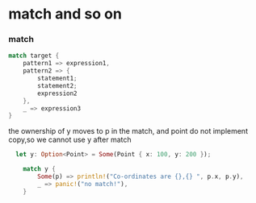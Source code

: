 # match and so on

### match

```rust
match target {
    pattern1 => expression1,
    pattern2 => {
        statement1;
        statement2;
        expression2
    },
    _ => expression3
}

```



the ownership of y moves to p in the match, and point do not implement copy,so we cannot use y after match

```rust
  let y: Option<Point> = Some(Point { x: 100, y: 200 });

    match y {
        Some(p) => println!("Co-ordinates are {},{} ", p.x, p.y),
        _ => panic!("no match!"),
    }
```

